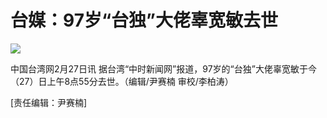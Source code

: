 # 台媒：97岁“台独”大佬辜宽敏去世

![](https://inews.gtimg.com/newsapp_bt/0/15693698263/1000)

中国台湾网2月27日讯 据台湾“中时新闻网”报道，97岁的“台独”大佬辜宽敏于今（27）日上午8点55分去世。（编辑/尹赛楠 审校/李柏涛）

[责任编辑：尹赛楠]

